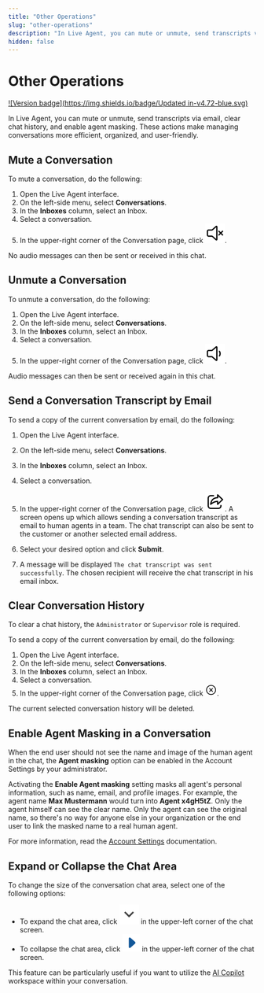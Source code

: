 ```yaml
---
title: "Other Operations"
slug: "other-operations"
description: "In Live Agent, you can mute or unmute, send transcripts via email, clear chat history, and enable agent masking. These actions make managing conversations more efficient, organized, and user-friendly."
hidden: false
---
```


# Other Operations

[![Version badge](https://img.shields.io/badge/Updated in-v4.72-blue.svg)](../../release-notes/4.72.md)

In Live Agent, you can mute or unmute, send transcripts via email, clear chat history, and enable agent masking. These actions make managing conversations more efficient, organized, and user-friendly.

## Mute a Conversation

To mute a conversation, do the following:

1. Open the Live Agent interface.
2. On the left-side menu, select **Conversations**.
3. In the **Inboxes** column, select an Inbox. 
4. Select a conversation. 
5. In the upper-right corner of the Conversation page, click ![mute conversation](../../_assets/icons/mute-conversation.svg). 

No audio messages can then be sent or received in this chat.

## Unmute a Conversation

To unmute a conversation, do the following:

1. Open the Live Agent interface.
2. On the left-side menu, select **Conversations**.
3. In the **Inboxes** column, select an Inbox.
4. Select a conversation.
5. In the upper-right corner of the Conversation page, click ![unmute conversation](../../_assets/icons/unmute-conversation.svg).

Audio messages can then be sent or received again in this chat. 

## Send a Conversation Transcript by Email

To send a copy of the current conversation by email, do the following:

1. Open the Live Agent interface.
2. On the left-side menu, select **Conversations**.
3. In the **Inboxes** column, select an Inbox.
4. Select a conversation.
5. In the upper-right corner of the Conversation page, click ![send transcript](../../_assets/icons/send-transcript.svg). A screen opens up which allows sending a conversation transcript as email to human agents in a team. The chat transcript can also be sent to the customer or another selected email address.
6. Select your desired option and click **Submit**. 

7. A message will be displayed `The chat transcript was sent successfully`. The chosen recipient will receive the chat transcript in his email inbox.

## Clear Conversation History

To clear a chat history, the `Administrator` or `Supervisor` role is required.

To send a copy of the current conversation by email, do the following:

1. Open the Live Agent interface.
2. On the left-side menu, select **Conversations**.
3. In the **Inboxes** column, select an Inbox.
4. Select a conversation.
5. In the upper-right corner of the Conversation page, click ![clear conversation history](../../_assets/icons/clear-conversation-history.svg).

The current selected conversation history will be deleted.

## Enable Agent Masking in a Conversation

When the end user should not see the name and image of the human agent in the chat, the **Agent masking** option can be enabled in the Account Settings by your administrator. 

Activating the **Enable Agent masking** setting masks all agent's personal information, such as name, email, and profile images. For example, the agent name **Max Mustermann** would turn into **Agent x4gH5tZ**. Only the agent himself can see the clear name.
Only the agent can see the original name, so there's no way for anyone else in your organization or the end user to link the masked name to a real human agent.

For more information, read the [Account Settings](../settings/account-settings.md) documentation.

## Expand or Collapse the Chat Area

To change the size of the conversation chat area, select one of the following options:

- To expand the chat area, click ![expand](../../_assets/icons/expand.svg) in the upper-left corner of the chat screen.
- To collapse the chat area, click ![collapse](../../_assets/icons/collapse.svg) in the upper-left corner of the chat screen.

This feature can be particularly useful if you want to utilize the [AI Copilot](../assistants/ai-copilot.md) workspace within your conversation.